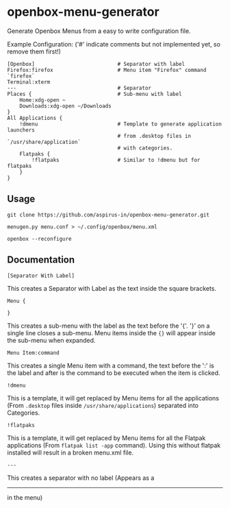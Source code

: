 # openbox-menu-generator
Generate Openbox Menus from a easy to write configuration file.

Example Configuration:
('#' indicate comments but not implemented yet, so remove them first!)
```
[Openbox]                           # Separator with label
Firefox:firefox                     # Menu item "Firefox" command `firefox`
Terminal:xterm
---                                 # Separator
Places {                            # Sub-menu with label
	Home:xdg-open ~
	Downloads:xdg-open ~/Downloads
}
All Applications {
	!dmenu                          # Template to generate application launchers
	                                # from .desktop files in `/usr/share/application`
	                                # with categories.
	Flatpaks {
		!flatpaks                   # Similar to !dmenu but for flatpaks
	}
}
```

## Usage
`git clone https://github.com/aspirus-in/openbox-menu-generator.git`

`menugen.py menu.conf > ~/.config/openbox/menu.xml`

`openbox --reconfigure`

## Documentation
`[Separator With Label]`

This creates a Separator with Label as the text inside the square brackets.

```
Menu {
	
}
```

This creates a sub-menu with the label as the text before the '{'.
'}' on a single line closes a sub-menu.
Menu items inside the `{}` will appear inside the sub-menu when expanded.

`Menu Item:command`

This creates a single Menu item with a command, the text before the ':' is the label and after is the command to be executed when the item is clicked.

`!dmenu`

This is a template, it will get replaced by Menu items for all the applications (From `.desktop` files inside `/usr/share/applications`) separated into Categories.

`!flatpaks`

This is a template, it will get replaced by Menu items for all the Flatpak applications (From `flatpak list -app` command).
Using this without flatpak installed will result in a broken menu.xml file.

`---`

This creates a separator with no label (Appears as a <hr/> in the menu)

